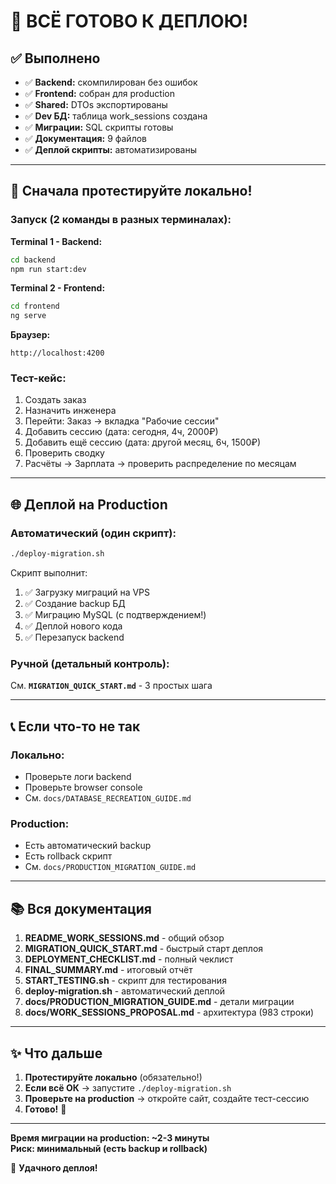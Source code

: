 # 🚀 ВСЁ ГОТОВО К ДЕПЛОЮ!

## ✅ Выполнено

- ✅ **Backend:** скомпилирован без ошибок
- ✅ **Frontend:** собран для production
- ✅ **Shared:** DTOs экспортированы
- ✅ **Dev БД:** таблица work_sessions создана
- ✅ **Миграции:** SQL скрипты готовы
- ✅ **Документация:** 9 файлов
- ✅ **Деплой скрипты:** автоматизированы

---

## 🧪 Сначала протестируйте локально!

### Запуск (2 команды в разных терминалах):

**Terminal 1 - Backend:**

```bash
cd backend
npm run start:dev
```

**Terminal 2 - Frontend:**

```bash
cd frontend
ng serve
```

**Браузер:**

```
http://localhost:4200
```

### Тест-кейс:

1. Создать заказ
2. Назначить инженера
3. Перейти: Заказ → вкладка "Рабочие сессии"
4. Добавить сессию (дата: сегодня, 4ч, 2000₽)
5. Добавить ещё сессию (дата: другой месяц, 6ч, 1500₽)
6. Проверить сводку
7. Расчёты → Зарплата → проверить распределение по месяцам

---

## 🌐 Деплой на Production

### Автоматический (один скрипт):

```bash
./deploy-migration.sh
```

Скрипт выполнит:

1. ✅ Загрузку миграций на VPS
2. ✅ Создание backup БД
3. ✅ Миграцию MySQL (с подтверждением!)
4. ✅ Деплой нового кода
5. ✅ Перезапуск backend

### Ручной (детальный контроль):

См. **`MIGRATION_QUICK_START.md`** - 3 простых шага

---

## 📞 Если что-то не так

### Локально:

- Проверьте логи backend
- Проверьте browser console
- См. `docs/DATABASE_RECREATION_GUIDE.md`

### Production:

- Есть автоматический backup
- Есть rollback скрипт
- См. `docs/PRODUCTION_MIGRATION_GUIDE.md`

---

## 📚 Вся документация

1. **README_WORK_SESSIONS.md** - общий обзор
2. **MIGRATION_QUICK_START.md** - быстрый старт деплоя
3. **DEPLOYMENT_CHECKLIST.md** - полный чеклист
4. **FINAL_SUMMARY.md** - итоговый отчёт
5. **START_TESTING.sh** - скрипт для тестирования
6. **deploy-migration.sh** - автоматический деплой
7. **docs/PRODUCTION_MIGRATION_GUIDE.md** - детали миграции
8. **docs/WORK_SESSIONS_PROPOSAL.md** - архитектура (983 строки)

---

## ✨ Что дальше

1. **Протестируйте локально** (обязательно!)
2. **Если всё ОК** → запустите `./deploy-migration.sh`
3. **Проверьте на production** → откройте сайт, создайте тест-сессию
4. **Готово!** 🎊

---

**Время миграции на production: ~2-3 минуты**  
**Риск: минимальный (есть backup и rollback)**

🚀 **Удачного деплоя!**
